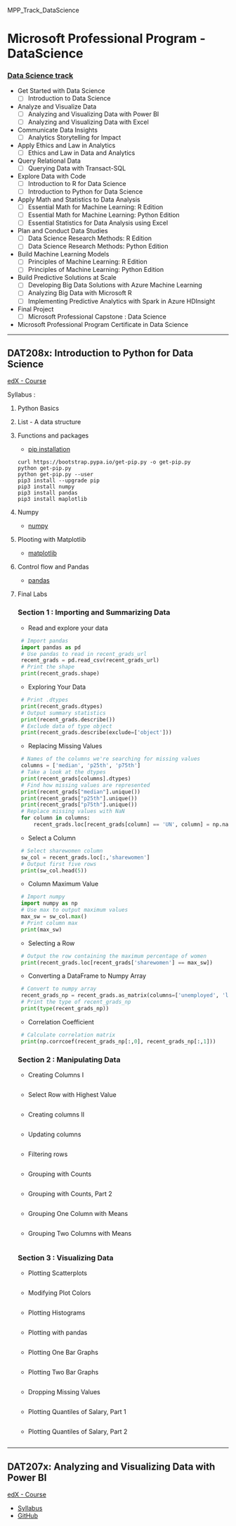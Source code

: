 MPP_Track_DataScience
# Microsoft Professional Program - DataScience

### [Data Science track](https://academy.microsoft.com/en-us/tracks/data-science)

- Get Started with Data Science
  - [ ] Introduction to Data Science
- Analyze and Visualize Data
  - [ ] Analyzing and Visualizing Data with Power BI
  - [ ] Analyzing and Visualizing Data with Excel
- Communicate Data Insights
  - [ ] Analytics Storytelling for Impact
- Apply Ethics and Law in Analytics
  - [ ] Ethics and Law in Data and Analytics
- Query Relational Data
  - [ ] Querying Data with Transact-SQL
- Explore Data with Code
  - [ ] Introduction to R for Data Science
  - [ ] Introduction to Python for Data Science
- Apply Math and Statistics to Data Analysis
  - [ ] Essential Math for Machine Learning: R Edition
  - [ ] Essential Math for Machine Learning: Python Edition
  - [ ] Essential Statistics for Data Analysis using Excel
- Plan and Conduct Data Studies
  - [ ] Data Science Research Methods: R Edition
  - [ ] Data Science Research Methods: Python Edition
- Build Machine Learning Models
  - [ ] Principles of Machine Learning: R Edition
  - [ ] Principles of Machine Learning: Python Edition
- Build Predictive Solutions at Scale
  - [ ] Developing Big Data Solutions with Azure Machine Learning
  - [ ] Analyzing Big Data with Microsoft R
  - [ ] Implementing Predictive Analytics with Spark in Azure HDInsight
- Final Project
  - [ ] Microsoft Professional Capstone : Data Science
- Microsoft Professional Program Certificate in Data Science


***
## DAT208x: Introduction to Python for Data Science
[edX - Course](https://courses.edx.org/courses/course-v1:Microsoft+DAT208x+2T2018/course/)

Syllabus :
1. Python Basics
2. List - A data structure
3. Functions and packages
    - [pip installation](http://pip.readthedocs.io/en/stable/installing/)
    ```
    curl https://bootstrap.pypa.io/get-pip.py -o get-pip.py
    python get-pip.py
    python get-pip.py --user
    pip3 install --upgrade pip
    pip3 install numpy
    pip3 install pandas
    pip3 install maplotlib
    ```
4. Numpy
    - [numpy](http://www.numpy.org/)
5. Plooting with Matplotlib
    - [matplotlib](https://matplotlib.org/index.html)
6. Control flow and Pandas
    - [pandas](http://pandas.pydata.org/)
7. Final Labs
   ### Section 1 : Importing and Summarizing Data
   - Read and explore your data
   ```python
    # Import pandas
    import pandas as pd
    # Use pandas to read in recent_grads_url
    recent_grads = pd.read_csv(recent_grads_url)
    # Print the shape
    print(recent_grads.shape)
   ```
   - Exploring Your Data
   ```python
    # Print .dtypes
    print(recent_grads.dtypes)
    # Output summary statistics
    print(recent_grads.describe())
    # Exclude data of type object
    print(recent_grads.describe(exclude=['object']))
   ```
   - Replacing Missing Values
   ```python
    # Names of the columns we're searching for missing values
    columns = ['median', 'p25th', 'p75th']
    # Take a look at the dtypes
    print(recent_grads[columns].dtypes)
    # Find how missing values are represented
    print(recent_grads["median"].unique())
    print(recent_grads["p25th"].unique())
    print(recent_grads["p75th"].unique())
    # Replace missing values with NaN
    for column in columns:
        recent_grads.loc[recent_grads[column] == 'UN', column] = np.nan
   ```
   - Select a Column
   ```python
    # Select sharewomen column
    sw_col = recent_grads.loc[:,'sharewomen']
    # Output first five rows
    print(sw_col.head(5))
   ```
   - Column Maximum Value
   ```python
    # Import numpy
    import numpy as np
    # Use max to output maximum values
    max_sw = sw_col.max()
    # Print column max
    print(max_sw)
   ```
   - Selecting a Row
   ```python
    # Output the row containing the maximum percentage of women
    print(recent_grads.loc[recent_grads['sharewomen'] == max_sw])
   ```
   - Converting a DataFrame to Numpy Array
   ```python
    # Convert to numpy array
    recent_grads_np = recent_grads.as_matrix(columns=['unemployed', 'low_wage_jobs'])
    # Print the type of recent_grads_np
    print(type(recent_grads_np))
   ```
   - Correlation Coefficient
   ```python
    # Calculate correlation matrix
    print(np.corrcoef(recent_grads_np[:,0], recent_grads_np[:,1]))
   ```

   ### Section 2 : Manipulating Data
   - Creating Columns I
   ```python
   ```
   - Select Row with Highest Value
   ```python
   ```
   - Creating columns II
   ```python
   ```
   - Updating columns
   ```python
   ```
   - Filtering rows
   ```python
   ```
   - Grouping with Counts
   ```python
   ```
   - Grouping with Counts, Part 2
   ```python
   ```
   - Grouping One Column with Means
   ```python
   ```
   - Grouping Two Columns with Means
   ```python
   ```

   ### Section 3 : Visualizing Data
   - Plotting Scatterplots
   ```python
   ```
   - Modifying Plot Colors
   ```python
   ```
   - Plotting Histograms
   ```python
   ```
   - Plotting with pandas
   ```python
   ```
   - Plotting One Bar Graphs
   ```python
   ```
   - Plotting Two Bar Graphs
   ```python
   ```
   - Dropping Missing Values
   ```python
   ```
   - Plotting Quantiles of Salary, Part 1
   ```python
   ```
   - Plotting Quantiles of Salary, Part 2
   ```python
   ```

***
## DAT207x: Analyzing and Visualizing Data with Power BI
[edX - Course](https://courses.edx.org/courses/course-v1:Microsoft+DAT207x+2T2018/course/)

* [Syllabus](https://prod-edxapp.edx-cdn.org/assets/courseware/v1/547b1a8915e1bf0d9a94bbab517a7eed/asset-v1:Microsoft+DAT207x+2T2018+type@asset+block/DAT207x_Syllabus.pdf)
* [GitHub](https://github.com/MicrosoftLearning/Analyzing-Visualizing-Data-PowerBI)
